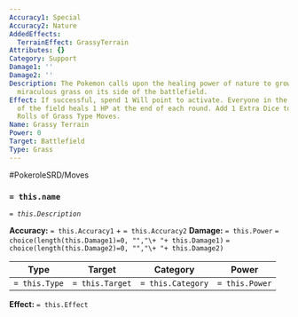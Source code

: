 ```yaml
---
Accuracy1: Special
Accuracy2: Nature
AddedEffects:
  TerrainEffect: GrassyTerrain
Attributes: {}
Category: Support
Damage1: ''
Damage2: ''
Description: The Pokemon calls upon the healing power of nature to grow a patch of
  miraculous grass on its side of the battlefield.
Effect: If successful, spend 1 Will point to activate. Everyone in the user's side
  of the field heals 1 HP at the end of each round. Add 1 Extra Dice to the Damage
  Rolls of Grass Type Moves.
Name: Grassy Terrain
Power: 0
Target: Battlefield
Type: Grass
---
```


#PokeroleSRD/Moves

### `= this.name`
*`= this.Description`*

**Accuracy:** `= this.Accuracy1` + `= this.Accuracy2`
**Damage:** `= this.Power` `= choice(length(this.Damage1)=0, "","\+ "+ this.Damage1)` `= choice(length(this.Damage2)=0, "","\+ "+ this.Damage2)`

| Type          | Target          | Category          | Power          |
| ------------- | --------------- | ----------------  | -------------- |
| `= this.Type` | `= this.Target` | `= this.Category` | `= this.Power` | 

**Effect:** `= this.Effect`